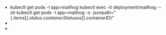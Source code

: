 - kubectl get pods -l app=mailhog
  kubectl exec -it deployment/mailhog -- sh
  kubectl get pods -l app=mailhog -o  jsonpath="{.items[*].status.containerStatuses[*].containerID}"
-
-